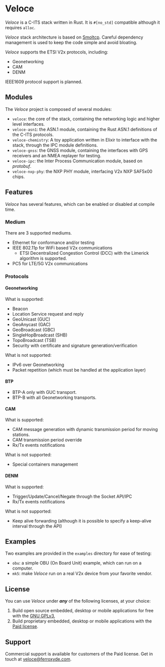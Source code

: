# Veloce

_Veloce_ is a C-ITS stack written in Rust. It is `#[no_std]` compatible although it requires `alloc`.

_Veloce_ stack architecture is based on [Smoltcp](https://github.com/smoltcp-rs/smoltcp).
Careful dependency management is used to keep the code simple and avoid bloating.

_Veloce_ supports the ETSI V2x protocols, including:
* Geonetworking
* CAM
* DENM

IEEE1609 protocol support is planned.

## Modules

The _Veloce_ project is composed of several modules:

* `veloce`: the core of the stack, containing the networking logic and higher level interfaces.
* `veloce-asn1`: the ASN.1 module, containing the Rust ASN.1 definitions of the C-ITS protocols.
* `veloce-chemistry`: A toy application written in Elixir to interface with the stack, through the IPC module definitions.
* `veloce-gnss`: the GNSS module, containing the interfaces with GPS receivers and an NMEA replayer for testing.
* `veloce-ipc`: the Inter Process Communication module, based on _protobuf_.
* `veloce-nxp-phy`: the NXP PHY module, interfacing V2x NXP SAF5x00 chips.

## Features

_Veloce_ has several features, which can be enabled or disabled at compile time.

### Medium

There are 3 supported mediums.

* Ethernet for conformance and/or testing
* IEEE 802.11p for WiFi based V2x communications
  * ETSI Decentralized Congestion Control (DCC) with the Limerick algorithm is supported.
* PC5 for LTE/5G V2x communications

### Protocols
#### Geonetworking

What is supported:

* Beacon
* Location Service request and reply
* GeoUnicast (GUC)
* GeoAnycast (GAC)
* GeoBroadcast (GBC)
* SingleHopBroadcast (SHB)
* TopoBroadcast (TSB)
* Security with certificate and signature generation/verification

What is not supported:
* IPv6 over Geonetworking
* Packet repetition (which must be handled at the application layer)

#### BTP

* BTP-A only with GUC transport.
* BTP-B with all Geonetworking transports.

#### CAM

What is supported:

* CAM message generation with dynamic transmission period for moving stations.
* CAM transmission period override
* Rx/Tx events notifications

What is not supported:

* Special containers management

#### DENM

What is supported:

* Trigger/Update/Cancel/Negate through the Socket API/IPC
* Rx/Tx events notifications

What is not supported:

* Keep alive forwarding (although it is possible to specify a keep-alive interval through the API)


## Examples
Two examples are provided in the `examples` directory for ease of testing:

* `obu`: a simple OBU (On Board Unit) example, which can run on a computer.
* `mk5`: make _Veloce_ run on a real V2x device from your favorite vendor.

## License

You can use _Veloce_ under ***any*** of the following licenses, at your choice:

1. Build open source embedded, desktop or mobile applications for free with the [GNU GPLv3](LICENSES/GPL-3.0-only.txt),
2. Build proprietary embedded, desktop or mobile applications with the [Paid license](LICENSES/LicenseRef-Veloce-Software-1.0.md).

## Support

Commercial support is available for customers of the Paid license.
Get in touch at [veloce@ferroxyde.com](mailto:veloce@ferroxyde.com).
